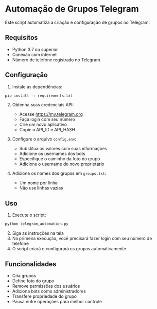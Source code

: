 # Automação de Grupos Telegram

Este script automatiza a criação e configuração de grupos no Telegram.

## Requisitos

- Python 3.7 ou superior
- Conexão com internet
- Número de telefone registrado no Telegram

## Configuração

1. Instale as dependências:
```bash
pip install -r requirements.txt
```

2. Obtenha suas credenciais API:
   - Acesse https://my.telegram.org
   - Faça login com seu número
   - Crie um novo aplicativo
   - Copie o API_ID e API_HASH

3. Configure o arquivo `config.env`:
   - Substitua os valores com suas informações
   - Adicione os usernames dos bots
   - Especifique o caminho da foto do grupo
   - Adicione o username do novo proprietário

4. Adicione os nomes dos grupos em `groups.txt`:
   - Um nome por linha
   - Não use linhas vazias

## Uso

1. Execute o script:
```bash
python telegram_automation.py
```

2. Siga as instruções na tela
3. Na primeira execução, você precisará fazer login com seu número de telefone
4. O script criará e configurará os grupos automaticamente

## Funcionalidades

- Cria grupos
- Define foto do grupo
- Remove permissões dos usuários
- Adiciona bots como administradores
- Transfere propriedade do grupo
- Pausa entre operações para melhor controle